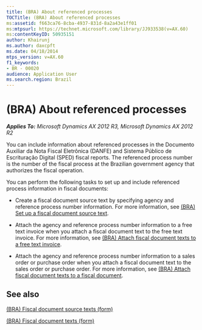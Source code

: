 ```yaml
---
title: (BRA) About referenced processes
TOCTitle: (BRA) About referenced processes
ms:assetid: f663ca76-8cba-4937-831d-8a2a43e1ff01
ms:mtpsurl: https://technet.microsoft.com/library/JJ933538(v=AX.60)
ms:contentKeyID: 50935151
author: Khairunj
ms.author: daxcpft
ms.date: 04/18/2014
mtps_version: v=AX.60
f1_keywords:
- BR - 00020
audience: Application User
ms.search.region: Brazil
---
```


# (BRA) About referenced processes 


_**Applies To:** Microsoft Dynamics AX 2012 R3, Microsoft Dynamics AX 2012 R2_

You can include information about referenced processes in the Documento Auxiliar da Nota Fiscal Eletrônica (DANFE) and Sistema Público de Escrituração Digital (SPED) fiscal reports. The referenced process number is the number of the fiscal process at the Brazilian government agency that authorizes the fiscal operation.

You can perform the following tasks to set up and include referenced process information in fiscal documents:

  - Create a fiscal document source text by specifying agency and reference process number information. For more information, see [(BRA) Set up a fiscal document source text](bra-set-up-a-fiscal-document-source-text.md).

  - Attach the agency and reference process number information to a free text invoice when you attach a fiscal document text to the free text invoice. For more information, see [(BRA) Attach fiscal document texts to a free text invoice](bra-attach-fiscal-document-texts-to-a-free-text-invoice.md).

  - Attach the agency and reference process number information to a sales order or purchase order when you attach a fiscal document text to the sales order or purchase order. For more information, see [(BRA) Attach fiscal document texts to a fiscal document](bra-attach-fiscal-document-texts-to-a-fiscal-document.md).

## See also

[(BRA) Fiscal document source texts (form)](https://technet.microsoft.com/library/jj663934\(v=ax.60\))

[(BRA) Fiscal document texts (form)](https://technet.microsoft.com/library/jj923164\(v=ax.60\))

  


